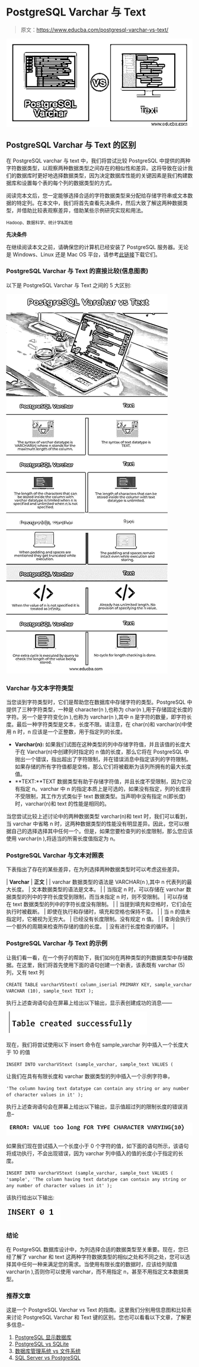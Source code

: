 # PostgreSQL Varchar 与 Text

> 原文：<https://www.educba.com/postgresql-varchar-vs-text/>

![PostgreSQL Varchar vs Text](img/d34a4c13c80b7a615f3d2394d2b93b71.png)



## PostgreSQL Varchar 与 Text 的区别

在 PostgreSQL varchar 与 text 中，我们将尝试比较 PostgreSQL 中提供的两种字符数据类型，以观察两种数据类型之间存在的相似性和差异。这将导致在设计我们的数据库时更好地选择数据类型，因为决定数据库性能的关键因素是我们构建数据库和设置每个表的每个列的数据类型的方式。

阅读完本文后，您一定能够选择合适的字符数据类型来分配给存储字符串或文本数据的特定列。在本文中，我们将首先查看先决条件，然后大致了解这两种数据类型，并借助比较表观察差异，借助某些示例研究实现和用法。

<small>Hadoop、数据科学、统计学&其他</small>

**先决条件**

在继续阅读本文之前，请确保您的计算机已经安装了 PostgreSQL 服务器。无论是 Windows、Linux 还是 Mac OS 平台，请参考[此链接](https://www.postgresql.org/download/)下载它们。

### PostgreSQL Varchar 与 Text 的直接比较(信息图表)

以下是 PostgreSQL Varchar 与 Text 之间的 5 大区别:

![PostgreSQL-Varchar-vs-Text-info](img/943e81ba302bf39a0c10c991148a7236.png)



### Varchar 与文本字符类型

当您谈到字符类型时，它们是帮助您在数据库中存储字符的类型。PostgreSQL 中提供了三种字符类型，一种是 character(n ),也称为 char(n ),用于存储固定长度的字符。另一个是字符变化(n ),也称为 varchar(n ),其中 n 是字符的数量，即字符长度。最后一种字符类型是文本，长度不限。请注意，在 char(n)和 varchar(n)中使用 n 时，n 应该是一个正整数，用于指定列的长度。

*   **Varchar(n):** 如果我们试图在这种类型的列中存储字符值，并且该值的长度大于在 Varchar(n)中创建列时指定的 n 值的长度，那么它将在 PostgreSQL 中抛出一个错误，指出超出了字符限制，并在错误消息中指定该列的字符限制。如果存储的所有字符值都是空格，那么它们将被截断为该列所拥有的最大长度值。
*   **TEXT:**TEXT 数据类型有助于存储字符值，并且长度不受限制，因为它没有指定 n。varchar 中 n 的指定本质上是可选的，如果没有指定，列的长度将不受限制，其工作方式类似于 text 数据类型。当声明中没有指定 n(即长度)时，varchar(n)和 text 的性能是相同的。

当您尝试比较上述讨论中的两种数据类型 varchar(n)和 text 时，我们可以看到，当 varchar 中省略 n 时，这两种数据类型的性能没有明显差异。因此，您可以根据自己的选择选择其中任何一个。但是，如果您要检查列的长度限制，那么您应该使用 varchar(n ),将适当的所需长度值指定为 n。

### PostgreSQL Varchar 与文本对照表

下表指出了存在的某些差异，在为列选择两种数据类型时可以考虑这些差异。

| **Varchar** | **正文** |
| varchar 数据类型的语法是 VARCHAR(n ),其中 n 代表列的最大长度。 | 文本数据类型的语法是文本。 |
| 当指定 n 时，可以存储在 varchar 数据类型的列中的字符长度受到限制，而当未指定 n 时，则不受限制。 | 可以存储在 text 数据类型的列中的字符长度没有限制。 |
| 当提到填充和空格时，它们会在执行时被截断。 | 即使在执行和存储时，填充和空格也保持不变。 |
| 当 n 的值未指定时，它被视为无穷大。 | 已经没有长度限制。没有规定 n 值。 |
| 查询会执行一个额外的周期来检查所存储的值的长度。 | 没有进行长度检查的循环。 |

### PostgreSQL Varchar 与 Text 的示例

让我们看一看，在一个例子的帮助下，我们如何在两种类型的列数据类型中存储数据。在这里，我们将首先使用下面的语句创建一个新表，该表既有 varchar (5)列，又有 text 列

`CREATE TABLE varcharVStext(
column_iserial PRIMARY KEY,
sample_varchar VARCHAR (10),
sample_text TEXT
);`

执行上述查询语句会在屏幕上给出以下输出，显示表创建成功的消息——

![PostgreSQL Varchar vs Text-1](img/b0020321fd8e0677ceee7031de1fa3ed.png)



现在，我们将尝试使用以下 insert 命令在 sample_varchar 列中插入一个长度大于 10 的值

`INSERT INTO varcharVStext (sample_varchar, sample_text
VALUES
(`

让我们在具有有限长度和 varchar 数据类型的列中插入一个示例字符串，

`'The column having text datatype can contain any string or any number of character values in it'
);`

执行上述查询语句会在屏幕上给出以下输出，显示值超过列的限制长度的错误消息–

![PostgreSQL Varchar vs Text-2](img/0d76ed2e1cc6c5f24c0ddd36dde49daa.png)



如果我们现在尝试插入一个长度小于 0 个字符的值，如下面的语句所示，该语句将成功执行，不会出现错误，因为 varchar 列中插入的值的长度小于指定的长度。

`INSERT INTO varcharVStext (sample_varchar, sample_text
VALUES
(
'sample',
'The column having text datatype can contain any string or any number of character values in it'
);`

该执行给出以下输出:

![PostgreSQL Varchar vs Text-3](img/9173596f35bc4fc72d45dd6d0a6ae280.png)



### 结论

在 PostgreSQL 数据库设计中，为列选择合适的数据类型至关重要。现在，您已经了解了 varchar 和 text 这两种字符数据类型的相似之处和不同之处，您可以选择其中任何一种来满足您的需求。当使用有限长度的数据时，应该给列赋值 varchar(n ),否则你可以使用 varchar，而不用指定 n，甚至不用指定文本数据类型。

### 推荐文章

这是一个 PostgreSQL Varchar vs Text 的指南。这里我们分别用信息图和比较表来讨论 PostgreSQL Varchar 和 Text 键的区别。您也可以看看以下文章，了解更多信息–

1.  [PostgreSQL 显示数据库](https://www.educba.com/postgresql-show-databases/)
2.  [PostgreSQL vs SQLite](https://www.educba.com/postgresql-vs-sqlite/)
3.  [数据库管理系统 vs 文件系统](https://www.educba.com/dbms-vs-file-system/)
4.  [SQL Server vs PostgreSQL](https://www.educba.com/sql-server-vs-postgresql/)





